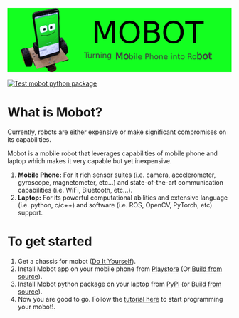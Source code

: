 ![Mobot Banner](./assets/banners/mobot_banner.png)

[![Test mobot python package](https://github.com/mobotx/mobot/actions/workflows/test.yml/badge.svg)](https://github.com/mobotx/mobot/actions/workflows/test.yml)

# What is Mobot?

Currently, robots are either expensive or make significant compromises on its capabilities.

Mobot is a mobile robot that leverages capabilities of mobile phone and laptop which makes it very capable but yet inexpensive.

1. **Mobile Phone:** For it rich sensor suites (i.e. camera, accelerometer, gyroscope, magnetometer, etc...) and state-of-the-art communication capabilities (i.e. WiFi, Bluetooth, etc...).
2. **Laptop:** For its powerful computational abilities and extensive language (i.e. python, c/c++) and software (i.e. ROS, OpenCV, PyTorch, etc) support.

# To get started

1. Get a chassis for mobot ([Do It Yourself](./chassis)).
2. Install Mobot app on your mobile phone from [Playstore](https://play.google.com/store/apps/details?id=io.github.mobotx) (Or [Build from source](./android)).
3. Install Mobot python package on your laptop from [PyPI](https://pypi.org/project/mobot/) (or [Build from source](./mobot)).
4. Now you are good to go. Follow the [tutorial here](https://github.com/mobotx/mobot/wiki) to start programming your mobot!.
